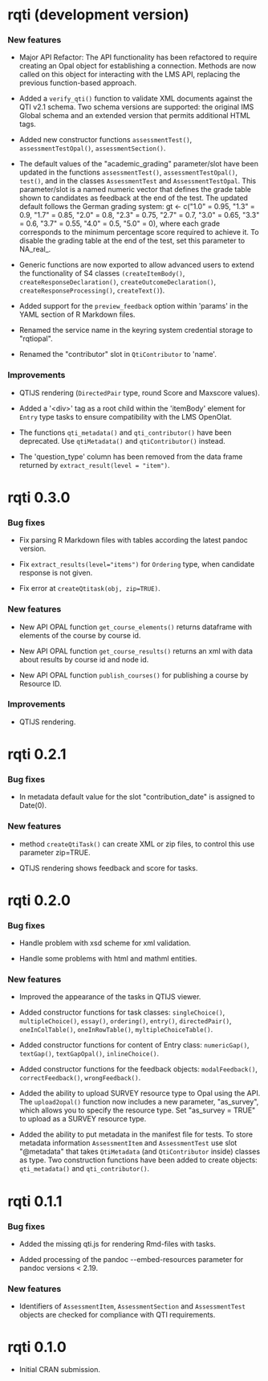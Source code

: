# rqti (development version)

### New features

* Major API Refactor: The API functionality has been refactored to require creating an Opal object for establishing a connection. Methods are now called on this object for interacting with the LMS API, replacing the previous function-based approach.

* Added a `verify_qti()` function to validate XML documents against the QTI v2.1 schema. Two schema versions are supported: the original IMS Global schema and an extended version that permits additional HTML tags.

* Added new constructor functions `assessmentTest()`, `assessmentTestOpal()`, `assessmentSection()`.

* The default values of the "academic_grading" parameter/slot have been updated in the functions `assessmentTest()`, `assessmentTestOpal()`, `test()`, and in the classes `AssessmentTest` and `AssessmentTestOpal`. This parameter/slot is a named numeric vector that defines the grade table shown to candidates as feedback at the end of the test. The updated default follows the German grading system: gt <- c("1.0" = 0.95, "1.3" = 0.9, "1.7" = 0.85, "2.0" = 0.8, "2.3" = 0.75, "2.7" = 0.7, "3.0" = 0.65, "3.3" = 0.6, "3.7" = 0.55, "4.0" = 0.5, "5.0" = 0), where each grade corresponds to the minimum percentage score required to achieve it. To disable the grading table at the end of the test, set this parameter to NA_real_.

* Generic functions are now exported to allow advanced users to extend the functionality of S4 classes `(createItemBody()`, `createResponseDeclaration()`, `createOutcomeDeclaration()`, `createResponseProcessing()`, `createText()`).

* Added support for the `preview_feedback` option within 'params' in the YAML section of R Markdown files.

* Renamed the service name in the keyring system credential storage to "rqtiopal".

* Renamed the "contributor" slot in `QtiContributor` to 'name'.

### Improvements

* QTIJS rendering (`DirectedPair` type, round Score and Maxscore values).

* Added a '\<div\>' tag as a root child within the 'itemBody' element for `Entry` type tasks to ensure compatibility with the LMS OpenOlat.

* The functions `qti_metadata()` and `qti_contributor()` have been deprecated. Use `qtiMetadata()` and `qtiContributor()` instead.

* The 'question_type' column has been removed from the data frame returned by `extract_result(level = "item")`.


# rqti 0.3.0

### Bug fixes

* Fix parsing R Markdown files with tables according the latest pandoc version.

* Fix `extract_results(level="items")` for `Ordering` type, when candidate response
is not given.

* Fix error at `createQtitask(obj, zip=TRUE)`.

### New features

* New API OPAL function `get_course_elements()` returns dataframe with elements of 
the course by course id.

* New API OPAL function `get_course_results()` returns an xml with data about 
results by course id and node id.

* New API OPAL function `publish_courses()` for publishing a course by Resource ID.

### Improvements

* QTIJS rendering.

# rqti 0.2.1

### Bug fixes

* In metadata default value for the slot "contribution_date" is assigned to 
Date(0). 

### New features

* method `createQtiTask()` can create XML or zip files, to control this use 
parameter zip=TRUE.

* QTIJS rendering shows feedback and score for tasks.

# rqti 0.2.0

### Bug fixes

* Handle problem with xsd scheme for xml validation.

* Handle some problems with html and mathml entities.

### New features

* Improved the appearance of the tasks in QTIJS viewer.

* Added constructor functions for task classes: `singleChoice()`, `multipleChoice()`,
`essay()`, `ordering()`, `entry()`, `directedPair()`, `oneInColTable()`, `oneInRowTable()`, `myltipleChoiceTable()`.

* Added constructor functions for content of Entry class: `numericGap()`, `textGap()`,
`textGapOpal()`, `inlineChoice()`.

* Added constructor functions for the feedback objects: `modalFeedback()`,
`correctFeedback()`, `wrongFeedback()`.

* Added the ability to upload SURVEY resource type to Opal using the API. The `upload2opal()` function now includes a new parameter, "as_survey", which allows you to specify the resource type. Set "as_survey = TRUE" to upload as a SURVEY 
resource type.

* Added the ability to put metadata in the manifest file for tests. To store metadata information `AssessmentItem` and `AssessmentTest` use slot "@metadata" that takes `QtiMetadata` (and `QtiContributor` inside) classes as type. Two construction functions have been added to create objects: `qti_metadata()` and `qti_contributor()`.

# rqti 0.1.1

### Bug fixes

* Added the missing qti.js for rendering Rmd-files with tasks.

* Added processing of the pandoc --embed-resources parameter for pandoc versions < 2.19.

### New features

* Identifiers of `AssessmentItem`, `AssessmentSection` and `AssessmentTest` objects are checked for compliance with QTI requirements.

# rqti 0.1.0

* Initial CRAN submission.

